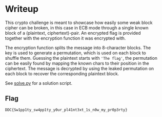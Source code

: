 # Writeup

This crypto challenge is meant to showcase how easily some weak block cipher can be broken, in this case in ECB mode through a single known block of a (plaintext, ciphertext)-pair.
An encrypted flag is provided together with the encryption function it was encrypted with.

The encryption function splits the message into 8-character blocks. The key is used to generate a permutation, which is used on each block to shuffle them.
Guessing the plaintext starts with `'The flag'`, the permutation can be easily found by mapping the known chars to their position in the ciphertext.
The message is decrypted by using the leaked permutation on each block to recover the corresponding plaintext block.

See [solve.py](solve.py) for a solution script.

## Flag

`DDC{Sw1pp1ty_sw4pp1ty_y0ur_pl41nt3xt_1s_n0w_my_pr0p3rty}`